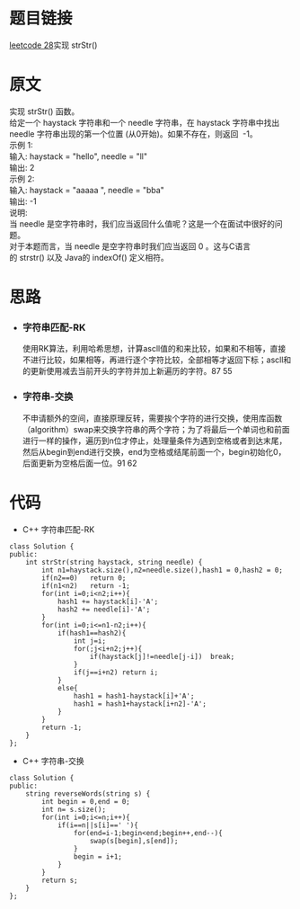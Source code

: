 # 题目链接
[leetcode 28](https://leetcode-cn.com/problems/implement-strstr/)实现 strStr()

# 原文
实现 strStr() 函数。  
给定一个 haystack 字符串和一个 needle 字符串，在 haystack 字符串中找出 needle 字符串出现的第一个位置 (从0开始)。如果不存在，则返回  -1。  
示例 1:  
输入: haystack = "hello", needle = "ll"  
输出: 2  
示例 2:  
输入: haystack = "aaaaa ", needle = "bba"  
输出: -1  
说明:  
当 needle 是空字符串时，我们应当返回什么值呢？这是一个在面试中很好的问题。  
对于本题而言，当 needle 是空字符串时我们应当返回 0 。这与C语言的 strstr() 以及 Java的 indexOf() 定义相符。  

# 思路
- ### **字符串匹配-RK**
  使用RK算法，利用哈希思想，计算ascll值的和来比较，如果和不相等，直接不进行比较，如果相等，再进行逐个字符比较，全部相等才返回下标；ascll和的更新使用减去当前开头的字符并加上新遍历的字符。87 55
- ### **字符串-交换**
  不申请额外的空间，直接原理反转，需要挨个字符的进行交换，使用库函数（algorithm）swap来交换字符串的两个字符；为了将最后一个单词也和前面进行一样的操作，遍历到n位才停止，处理量条件为遇到空格或者到达末尾，然后从begin到end进行交换，end为空格或结尾前面一个，begin初始化0，后面更新为空格后面一位。91 62

# 代码
- C++ 字符串匹配-RK
```
class Solution {
public:
    int strStr(string haystack, string needle) {
        int n1=haystack.size(),n2=needle.size(),hash1 = 0,hash2 = 0;
        if(n2==0)   return 0;
        if(n1<n2)   return -1;
        for(int i=0;i<n2;i++){
            hash1 += haystack[i]-'A';
            hash2 += needle[i]-'A';
        }
        for(int i=0;i<=n1-n2;i++){
            if(hash1==hash2){
                int j=i;
                for(;j<i+n2;j++){
                    if(haystack[j]!=needle[j-i])  break;
                }
                if(j==i+n2) return i;
            }
            else{
                hash1 = hash1-haystack[i]+'A';
                hash1 = hash1+haystack[i+n2]-'A';
            }
        }
        return -1;
    }
};
```
- C++ 字符串-交换
```
class Solution {
public:
    string reverseWords(string s) {
        int begin = 0,end = 0;
        int n= s.size();
        for(int i=0;i<=n;i++){
            if(i==n||s[i]==' '){
                for(end=i-1;begin<end;begin++,end--){
                    swap(s[begin],s[end]);
                }
                begin = i+1;
            }
        }
        return s;
    }
};
```